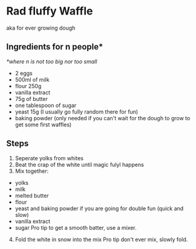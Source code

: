 # Rad fluffy Waffle
aka for ever growing dough

## Ingredients for n people*
*\*where n is not too big nor too small*
- 2 eggs
- 500ml of milk
- flour 250g
- vanilla extract
- 75g of butter
- one tablespoon of sugar
- yeast 15g (I usually go fully random there for fun)
- baking powder (only needed if you can't wait for the dough to grow to get some first waffles)


## Steps
1. Seperate yolks from whites
2. Beat the crap of the white until magic fulyl happens
3. Mix together:
  - yolks
  - milk
  - melted butter
  - flour
  - yeast and baking powder if you are going for double fun (quick and slow)
  - vanilla extract
  - sugar
  Pro tip to get a smooth batter, use a mixer.
4. Fold the white in snow into the mix
  Pro tip don't ever mix, slowly fold.
